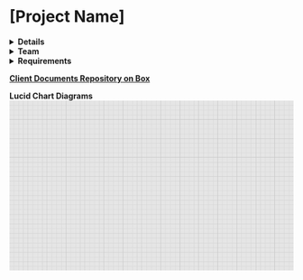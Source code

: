 # [Project Name]


<details><summary><b>Details</b></summary>
<hr>

- **Description:** [e.g. Detailed project description.]
- **Client(s):** [e.g. John Smith, Organization Name]
- **Language(s):** [e.g. English]
- **Platform(s):** [e.g. Android]
  - **Price:** [e.g. Free]
- **Distribution Method(s):** [e.g. Google Play Store]
- **Development Methodology:** [e.g. [Agile](https://github.com/dswtzer/dev-guide/blob/master/docs/wiki/agile.md)]

- **Framework(s)/Language(s):** 
  - **Frontend:** [e.g. Flutter/Dart]
  - **Backend:** [e.g. PHP]
  - **Database:** [e.g. Mongo]
- **Version Target:** [e.g. 1.0 Beta]
- **Target Date:** [e.g. 12/31/2019]

<hr>
</details>

<details><summary><b>Team</b></summary>
<hr>
  
  - **Owner:** [e.g. Alice Owner (alice.owner@email.com)]
  - **Coordinator:** [e.g. Bob Coordinator (bob.coordinator@email.com)]
  - **Designer(s):** [e.g. Chuck Designer (chuck.designer@email.com), Debbie Designer (debbie.designer@email.com)]
  - **Developer(s):** [e.g. Eddie Developer (eddie.developer@email.com), Fiona Developer (fiona.developer@email.com)]

<hr>
</details>

<!---
## [Requirements](/docs/requirements.md)
-->

<details><summary><b>Requirements</b></summary>
<hr>

<ul>
<details><summary><b>In Scope</b></summary>

<ul>

### Sprint 1 (??/??/?? - ??/??/??)

<ul>
<details><summary><b>Epic 1 Summary</b></summary>

<ul>
  
## [Epic text](Link-to-issue)
- [User story text](Link-to-issue)
- [User story text](Link-to-issue)
- [User story text](Link-to-issue)
</ul>

</details>
</ul>

<ul>
<details><summary><b>Epic 2 Summary</b></summary>

<ul>

## [Epic text](Link-to-issue)
- [User story text](Link-to-issue)
- [User story text](Link-to-issue)
- [User story text](Link-to-issue)
</ul>

</details>
</ul>

### Sprint 2 (??/??/?? - ??/??/??)

<ul>
<details><summary><b>Epic 3 Summary</b></summary>

<ul>

## [Epic text](Link-to-issue)
- [User story text](Link-to-issue)
- [User story text](Link-to-issue)
- [User story text](Link-to-issue)
</ul>

</details>
</ul>


<ul>
<details><summary><b>Epic 4 Summary</b></summary>

<ul>

## [Epic text](Link-to-issue)
- [User story text](Link-to-issue)
- [User story text](Link-to-issue)
- [User story text](Link-to-issue)
</ul>

</details>
</ul>

</ul>
</details>

<details><summary><b>Out of Scope (Backlog)</b></summary>

<ul>
  
- [User story text](Link-to-issue)
</ul>
</details>
</ul>

<hr>
</details>


**[Client Documents Repository on Box](https://www.box.com)**

**Lucid Chart Diagrams
[![UI Flow Diagram](/docs/lucidchart-thumb.png)](https://www.lucidchart.com)**
